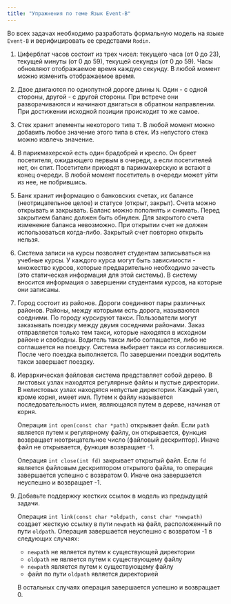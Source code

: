 ```yaml
---
title: "Упражнения по теме Язык Event-B"
---
```


Во всех задачах необходимо разработать формальную модель
на языке `Event-B` и верифицировать ее средствами `Rodin`.

1. Циферблат часов состоит из трех чисел: текущего часа (от 0 до 23),
   текущей минуты (от 0 до 59), текущей секунды (от 0 до 59).
   Часы обновляют отображаемое время каждую секунду.
   В любой момент можно изменить отображаемое время.

1. Двое двигаются по однопутной дороге длины `N`.
   Один - с одной стороны, другой - с другой стороны.
   При встрече они разворачиваются и начинают
   двигаться в обратном направлении. При достижении
   исходной позиции происходит то же самое.

1. Стек хранит элементы некоторого типа `T`. В любой момент
   можно добавить любое значение этого типа в стек. Из
   непустого стека можно извлечь значение.

1. В парикмахерской есть один брадобрей и кресло.
   Он бреет посетителя, ожидающего первым в очереди,
   а если посетителей нет, он спит. Посетители приходят
   в парикмахерскую и встают в конец очереди. В любой момент
   посетитель в очереди может уйти из нее, не побрившись.

1. Банк хранит информацию о банковских счетах, их балансе
   (неотрицательное целое) и статусе (открыт, закрыт).
   Счета можно открывать и закрывать. Баланс можно пополнять
   и снимать. Перед закрытием баланс должен быть обнулен.
   Для закрытого счета изменение баланса невозможно.
   При открытии счет не должен использоваться когда-либо.
   Закрытый счет повторно открыть нельзя.

1. Система записи на курсы позволяет студентам
   записываться на учебные курсы. У каждого курса
   могут быть зависимости - множество курсов, которые
   предварительно необходимо зачесть (это статическая
   информация для этой системы). В систему вносится
   информация о завершении студентами курсов, на которые
   они записаны.

1. Город состоит из районов. Дороги соединяют пары
   различных районов. Районы, между которыми есть дорога,
   называются соедними. По городу курсируют такси.
   Пользователи могут заказывать поездку
   между двумя соседними районами. Заказ отправляется
   только тем такси, которые находятся в исходном районе
   и свободны. Водитель такси либо соглашается, либо
   не соглашается на поездку. Система выбирает такси
   из согласившихся. После чего поездка выполняется.
   По завершении поездки водитель такси завершает поездку.

1. Иерархическая файловая система представляет собой
   дерево. В листовых узлах находятся регулярные файлы
   и пустые директории. В нелистовых узлах находятся
   непустые директории. Каждый узел, кроме корня,
   имеет имя. Путем к файлу называется последовательность
   имен, являющаяся путем в дереве, начиная от корня.

   Операция `int open(const char *path)` открывает файл.
   Если `path` является путем к регулярному файлу, он
   открывается, функция возвращает неотрицательное число
   (файловый дескриптор).
   Иначе файл не открывается, функция возвращает -1.

   Операция `int close(int fd)` закрывает открытый файл.
   Если `fd` является файловым дескриптором открытого
   файла, то операция завершается успешно с возвратом 0.
   Иначе она завершается неуспешно и возвращает -1.

1. Добавьте поддержку жестких ссылок в модель из
   предыдущей задачи.

   Операция `int link(const char *oldpath, const char *newpath)`
   создает жесткую ссылку в пути `newpath` на файл,
   расположенный по пути `oldpath`. Операция завершается
   неуспешно с возвратом -1 в следующих случаях:

   - `newpath` не является путем к существующей директории
   - `oldpath` не является путем к существующему файлу
   - `newpath` является путем к существующему файлу
   - файл по пути `oldpath` является директорией

   В остальных случаях операция завершается
   успешно и возвращает 0.